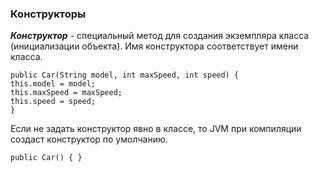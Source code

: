 ### Конструкторы

***Конструктор*** - специальный метод для создания экземпляра класса (инициализации объекта). Имя конструктора соответствует имени класса.
```
public Car(String model, int maxSpeed, int speed) {
this.model = model;
this.maxSpeed = maxSpeed;
this.speed = speed;
}
```
Если не задать конструктор явно в классе, то JVM при компиляции создаст конструктор по умолчанию.
```
public Car() { }
```

